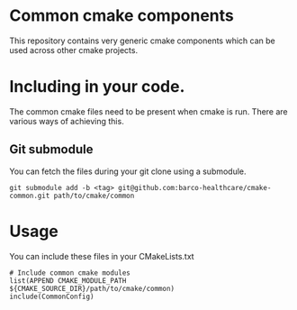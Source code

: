 # Common cmake components

This repository contains very generic cmake components which can be used across other cmake projects.

# Including in your code.
The common cmake files need to be present when cmake is run.
There are various ways of achieving this.

## Git submodule
You can fetch the files during your git clone using a submodule.
```
git submodule add -b <tag> git@github.com:barco-healthcare/cmake-common.git path/to/cmake/common
```

# Usage

You can include these files in your CMakeLists.txt
```
# Include common cmake modules
list(APPEND CMAKE_MODULE_PATH ${CMAKE_SOURCE_DIR}/path/to/cmake/common)
include(CommonConfig)
```
